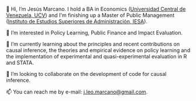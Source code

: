 👋 Hi, I’m Jesús Marcano. I hold a BA in Economics ([Universidad Central de Venezuela, UCV](http://www.ucv.ve/)) and I'm finishing up a
Master of Public Management ([Instituto de Estudios Superiores de Administración, IESA](http://www.iesa.edu.ve/)).

👀 I’m interested in Policy Learning, Public Finance and Impact Evaluation.

🌱 I’m currently learning about the principles and recent contributions on causal inference, the theories and empirical evidence on
policy learning and the implementation of experimental and quasi-experimental evaluation in R and STATA.

💞️ I’m looking to collaborate on the development of code for causal inference.

📫 You can reach me by e-mail: j.leo.marcano@gmail.com.

<!---
jleomarcano/jleomarcano is a ✨ special ✨ repository because its `README.md` (this file) appears on your GitHub profile.
You can click the Preview link to take a look at your changes.
--->
